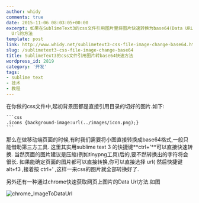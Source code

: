 ```yaml
---
author: whidy
comments: true
date: 2015-11-06 08:03:05+00:00
excerpt: 如果在SublimeText3的css文件引用图片里将图片快速转换为base64(Data URL)的方法,以及利用chrome开发者工具获取图片的Data
  Url的方法
template: post
link: http://www.whidy.net/sublimetext3-css-file-image-change-base64.html
slug: /sublimetext3-css-file-image-change-base64
title: SublimeText3的css文件引用图片转base64快速方法
wordpress_id: 2819
category: '开发'
tags:
- sublime text
- 技术
- 教程
---
```


在你做的css文件中,起初背景图都是直接引用目录的切好的图片.如下:

    
    ```css
    .icons {background-image:url(../images/icon.png);}
    ```


那么在做移动端页面的时候,有时我们需要将小图直接转换成base64格式,一般只能借助第三方工具.
这里其实用sublime text 3 的快捷键**ctrl+'**可以直接快速转换.
当然页面的图片建议是压缩(例如tinypng工具)后的,要不然转换出的字符将会很长.
如果能确定页面的图片都可以直接转换,你可以直接选择 url( 然后快捷键 alt+f3 ,接着按 ctrl+' ,这样一来css的图片就全部转换好了.

另外还有一种通过chrome快速获取网页上图片的Data Url方法.如图

![chrome_ImageToDataUrl](http://www.whidy.net/wp-content/uploads/2015/11/chromeDataUrl-400x165.png)
